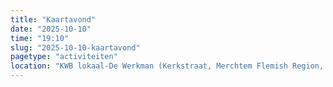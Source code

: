 ```yaml
---
title: "Kaartavond"
date: "2025-10-10"
time: "19:10"
slug: "2025-10-10-kaartavond"
pagetype: "activiteiten"
location: "KWB lokaal-De Werkman (Kerkstraat, Merchtem Flemish Region, Belgium)"
---
```




